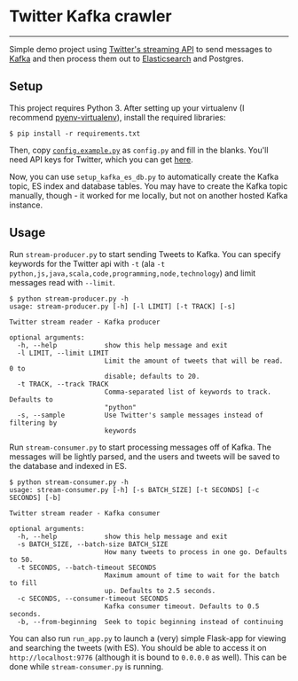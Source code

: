 # Twitter Kafka crawler
----

Simple demo project using [Twitter's streaming API](https://developer.twitter.com/en/docs/tweets/filter-realtime/guides/connecting) to send messages to [Kafka](https://kafka.apache.org/) and then process them out to [Elasticsearch](https://www.elastic.co/products/elasticsearch) and Postgres.

## Setup
This project requires Python 3. After setting up your virtualenv (I recommend [pyenv-virtualenv](https://github.com/pyenv/pyenv-virtualenv)), install the required libraries:
```console
$ pip install -r requirements.txt
```

Then, copy [`config.example.py`](/config.example.py) as `config.py` and fill in the blanks. You'll need API keys for Twitter, which you can get [here](https://apps.twitter.com).

Now, you can use `setup_kafka_es_db.py` to automatically create the Kafka topic, ES index and database tables. You may have to create the Kafka topic manually, though - it worked for me locally, but not on another hosted Kafka instance.

## Usage

Run `stream-producer.py` to start sending Tweets to Kafka. You can specify keywords for the Twitter api with `-t` (ala `-t python,js,java,scala,code,programming,node,technology`) and limit messages read with `--limit`.  

```console
$ python stream-producer.py -h
usage: stream-producer.py [-h] [-l LIMIT] [-t TRACK] [-s]

Twitter stream reader - Kafka producer

optional arguments:
  -h, --help            show this help message and exit
  -l LIMIT, --limit LIMIT
                        Limit the amount of tweets that will be read. 0 to
                        disable; defaults to 20.
  -t TRACK, --track TRACK
                        Comma-separated list of keywords to track. Defaults to
                        "python"
  -s, --sample          Use Twitter's sample messages instead of filtering by
                        keywords
```

Run `stream-consumer.py` to start processing messages off of Kafka. The messages will be lightly parsed, and the users and tweets will be saved to the database and indexed in ES.  

```console
$ python stream-consumer.py -h
usage: stream-consumer.py [-h] [-s BATCH_SIZE] [-t SECONDS] [-c SECONDS] [-b]

Twitter stream reader - Kafka consumer

optional arguments:
  -h, --help            show this help message and exit
  -s BATCH_SIZE, --batch-size BATCH_SIZE
                        How many tweets to process in one go. Defaults to 50.
  -t SECONDS, --batch-timeout SECONDS
                        Maximum amount of time to wait for the batch to fill
                        up. Defaults to 2.5 seconds.
  -c SECONDS, --consumer-timeout SECONDS
                        Kafka consumer timeout. Defaults to 0.5 seconds.
  -b, --from-beginning  Seek to topic beginning instead of continuing
```

You can also run `run_app.py` to launch a (very) simple Flask-app for viewing and searching the tweets (with ES). You should be able to access it on `http://localhost:9776` (although it is bound to `0.0.0.0` as well). This can be done while `stream-consumer.py` is running.
